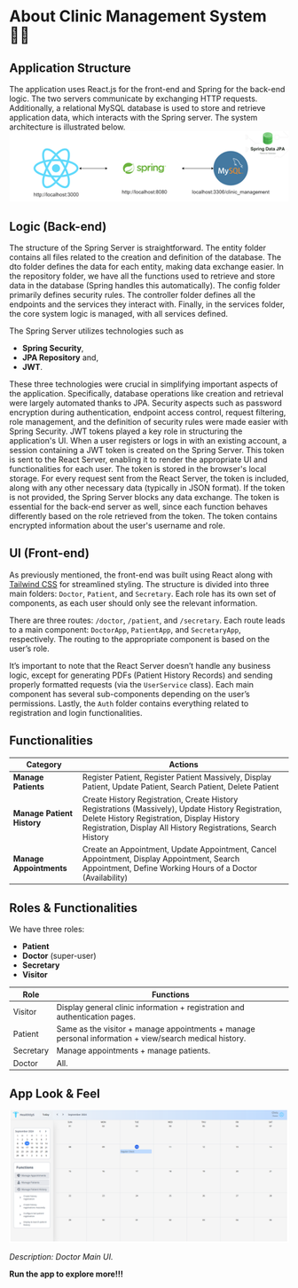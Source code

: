 # About Clinic Management System 🧑‍⚕️

## Application Structure
The application uses React.js for the front-end and Spring for the back-end logic. 
The two servers communicate by exchanging HTTP requests. Additionally, 
a relational MySQL database is used to store and retrieve application data, 
which interacts with the Spring server. The system architecture is illustrated below.
![structure.png](./Screenshots/structure.png)

## Logic (Back-end)
The structure of the Spring Server is straightforward. 
The entity folder contains all files related to the creation and 
definition of the database. The dto folder defines the data for each entity, 
making data exchange easier. In the repository folder, we have all the functions 
used to retrieve and store data in the database (Spring handles this automatically). 
The config folder primarily defines security rules. The controller folder defines all 
the endpoints and the services they interact with. 
Finally, in the services folder, the core system logic is managed, with all services defined.

The Spring Server utilizes technologies such as

- **Spring Security**, 
- **JPA Repository** and, 
- **JWT**. 

These three technologies were crucial in simplifying important aspects of the application. 
Specifically, database operations like creation and retrieval were largely automated thanks to JPA. 
Security aspects such as password encryption during authentication, endpoint access control, request 
filtering, role management, and the definition of security rules were made easier with Spring Security. 
JWT tokens played a key role in structuring the application's UI. When a user registers or logs in with
an existing account, a session containing a JWT token is created on the Spring Server. 
This token is sent to the React Server, enabling it to render the appropriate UI and functionalities for each user. 
The token is stored in the browser's local storage. For every request sent from the React Server, the token is included, 
along with any other necessary data (typically in JSON format). If the token is not provided, 
the Spring Server blocks any data exchange. The token is essential for the back-end server as well, 
since each function behaves differently based on the role retrieved from the token. The token contains 
encrypted information about the user's username and role.

## UI (Front-end)

As previously mentioned, the front-end was built using React along with [Tailwind CSS](https://tailwindcss.com/) for streamlined styling. The structure is divided into three main folders: `Doctor`, `Patient`, and `Secretary`. Each role has its own set of components, as each user should only see the relevant information.

There are three routes: `/doctor`, `/patient`, and `/secretary`. Each route leads to a main component: `DoctorApp`, `PatientApp`, and `SecretaryApp`, respectively. The routing to the appropriate component is based on the user’s role.

It’s important to note that the React Server doesn’t handle any business logic, except for generating PDFs (Patient History Records) and sending properly formatted requests (via the `UserService` class). Each main component has several sub-components depending on the user’s permissions. Lastly, the `Auth` folder contains everything related to registration and login functionalities.

## Functionalities

| Category                | Actions                                                                 |
|-------------------------|-------------------------------------------------------------------------|
| **Manage Patients**      | Register Patient, Register Patient Massively, Display Patient, Update Patient, Search Patient, Delete Patient |
| **Manage Patient History** | Create History Registration, Create History Registrations (Massively), Update History Registration, Delete History Registration, Display History Registration, Display All History Registrations, Search History |
| **Manage Appointments**  | Create an Appointment, Update Appointment, Cancel Appointment, Display Appointment, Search Appointment, Define Working Hours of a Doctor (Availability) |


## Roles & Functionalities

We have three roles:

- **Patient**
- **Doctor** (super-user)
- **Secretary**
- **Visitor**

| Role      | Functions                                                                   |
|-----------|-----------------------------------------------------------------------------|
| Visitor   | Display general clinic information + registration and authentication pages. |
| Patient   | Same as the visitor + manage appointments + manage personal information + view/search medical history.  |
| Secretary | Manage appointments + manage patients.      |
| Doctor    | All.                                                                        |

## App Look & Feel

![doctorMainScreen.png](./Screenshots/doctorMainScreen.png)

*Description: Doctor Main UI.*

**Run the app to explore more!!!**
